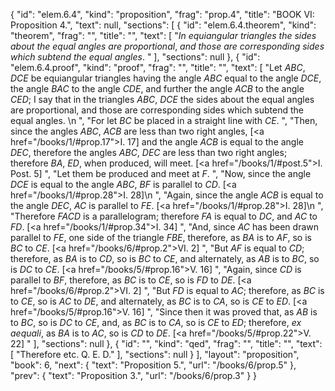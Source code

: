 {
  "id": "elem.6.4",
  "kind": "proposition",
  "frag": "prop.4",
  "title": "BOOK VI: Proposition 4.",
  "text": null,
  "sections": [
    {
      "id": "elem.6.4.theorem",
      "kind": "theorem",
      "frag": "",
      "title": "",
      "text": [
        "<var>In equiangular triangles the sides about the equal angles are proportional</var>, <var>and those are corresponding sides which subtend the equal angles</var>. "
      ],
      "sections": null
    },
    {
      "id": "elem.6.4.proof",
      "kind": "proof",
      "frag": "",
      "title": "",
      "text": [
        "Let <var>ABC</var>, <var>DCE</var> be equiangular triangles having the angle <var>ABC</var> equal to the angle <var>DCE</var>, the angle <var>BAC</var> to the angle <var>CDE</var>, and further the angle <var>ACB</var> to the angle <var>CED</var>; I say that in the triangles <var>ABC</var>, <var>DCE</var> the sides about the equal angles are proportional, and those are corresponding sides which subtend the equal angles. \n      ",
        "For let <var>BC</var> be placed in a straight line with <var>CE</var>. ",
        "Then, since the angles <var>ABC</var>, <var>ACB</var> are less than two right angles, [<a href=\"/books/1/#prop.17\">I. 17</a>] and the angle <var>ACB</var> is equal to the angle <var>DEC</var>, therefore the angles <var>ABC</var>, <var>DEC</var> are less than two right angles; therefore <var>BA</var>, <var>ED</var>, when produced, will meet. [<a href=\"/books/1/#post.5\">I. Post. 5</a>] ",
        "Let them be produced and meet at <var>F</var>. ",
        "Now, since the angle <var>DCE</var> is equal to the angle <var>ABC</var>, <var>BF</var> is parallel to <var>CD</var>. [<a href=\"/books/1/#prop.28\">I. 28</a>]\n      ",
        "Again, since the angle <var>ACB</var> is equal to the angle <var>DEC</var>, <var>AC</var> is parallel to <var>FE</var>. [<a href=\"/books/1/#prop.28\">I. 28</a>]\n      ",
        "Therefore <var>FACD</var> is a parallelogram; therefore <var>FA</var> is equal to <var>DC</var>, and <var>AC</var> to <var>FD</var>. [<a href=\"/books/1/#prop.34\">I. 34</a>] ",
        "And, since <var>AC</var> has been drawn parallel to <var>FE</var>, one side of the triangle <var>FBE</var>, therefore, as <var>BA</var> is to <var>AF</var>, so is <var>BC</var> to <var>CE</var>. [<a href=\"/books/6/#prop.2\">VI. 2</a>] ",
        "But <var>AF</var> is equal to <var>CD</var>; therefore, as <var>BA</var> is to <var>CD</var>, so is <var>BC</var> to <var>CE</var>, and alternately, as <var>AB</var> is to <var>BC</var>, so is <var>DC</var> to <var>CE</var>. [<a href=\"/books/5/#prop.16\">V. 16</a>] ",
        "Again, since <var>CD</var> is parallel to <var>BF</var>, therefore, as <var>BC</var> is to <var>CE</var>, so is <var>FD</var> to <var>DE</var>. [<a href=\"/books/6/#prop.2\">VI. 2</a>] ",
        "But <var>FD</var> is equal to <var>AC</var>; therefore, as <var>BC</var> is to <var>CE</var>, so is <var>AC</var> to <var>DE</var>, and alternately, as <var>BC</var> is to <var>CA</var>, so is <var>CE</var> to <var>ED</var>. [<a href=\"/books/5/#prop.16\">V. 16</a>] ",
        "Since then it was proved that, as <var>AB</var> is to <var>BC</var>, so is <var>DC</var> to <var>CE</var>, and, as <var>BC</var> is to <var>CA</var>, so is <var>CE</var> to <var>ED</var>; therefore, <var>ex aequali</var>, as <var>BA</var> is to <var>AC</var>, so is <var>CD</var> to <var>DE</var>. [<a href=\"/books/5/#prop.22\">V. 22</a>] "
      ],
      "sections": null
    },
    {
      "id": "",
      "kind": "qed",
      "frag": "",
      "title": "",
      "text": [
        "Therefore etc. Q. E. D."
      ],
      "sections": null
    }
  ],
  "layout": "proposition",
  "book": 6,
  "next": {
    "text": "Proposition 5.",
    "url": "/books/6/prop.5"
  },
  "prev": {
    "text": "Proposition 3.",
    "url": "/books/6/prop.3"
  }
}
